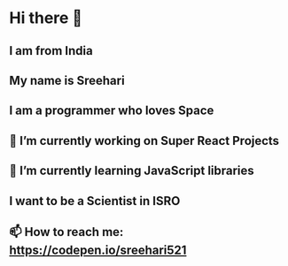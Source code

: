 # Hi there 👋

## I am from India
## My name is Sreehari
## I am a programmer who loves Space
## 🔭 I’m currently working on Super React Projects
## 🌱 I’m currently learning JavaScript libraries
## I want to be a Scientist in ISRO
## 📫 How to reach me: https://codepen.io/sreehari521
